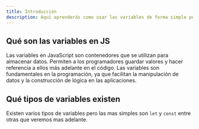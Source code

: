 ```yaml
---
title: Introducción
description: Aquí aprenderás como usar las variables de forma simple pero completa.
---
```


## Qué son las variables en JS
Las variables en JavaScript son contenedores que se utilizan para almacenar datos. Permiten a los programadores guardar valores y hacer referencia a ellos más adelante en el código. Las variables son fundamentales en la programación, ya que facilitan la manipulación de datos y la construcción de lógica en las aplicaciones.

## Qué tipos de variables existen
Existen varios tipos de variables pero las mas simples son `let` y `const` entre otras que veremos mas adelante.